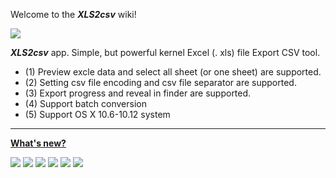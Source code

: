 Welcome to the _**XLS2csv**_ wiki!

![](https://romanysoft.github.io/XLS2csv/images/logo_64.png)



_**XLS2csv**_ app. Simple, but powerful kernel Excel (. xls) file Export CSV tool.

* (1) Preview excle data and select all sheet (or one sheet) are supported.
* (2) Setting csv file encoding and csv file separator are supported.
* (3) Export progress and reveal in finder are supported.
* (4) Support batch conversion
* (5) Support OS X 10.6-10.12 system

***

**[What's new?](https://romanysoft.github.io/XLS2csv/versions.html#)**


[![](https://romanysoft.github.io/XLS2csv/images/screens/common/c1.jpg)](https://romanysoft.github.io/XLS2csv)
[![](https://romanysoft.github.io/XLS2csv/images/screens/common/c2.jpg)](https://romanysoft.github.io/XLS2csv)
[![](https://romanysoft.github.io/XLS2csv/images/screens/common/c3.jpg)](https://romanysoft.github.io/XLS2csv)
[![](https://romanysoft.github.io/XLS2csv/images/screens/common/c4.jpg)](https://romanysoft.github.io/XLS2csv)
[![](https://romanysoft.github.io/XLS2csv/images/screens/common/c5.jpg)](https://romanysoft.github.io/XLS2csv)
[![](https://romanysoft.github.io/XLS2csv/images/screens/common/c6.jpg)](https://romanysoft.github.io/XLS2csv)
